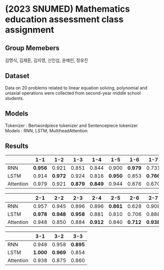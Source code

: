 # (2023 SNUMED) Mathematics education assessment class assignment

## Group Memebers
김명식, 김재훈, 김지영, 신인섭, 윤예린, 정유진

## Dataset

Data on 20 problems related to linear equation solving, polynomial and uniaxial operations were collected from second-year middle school students.

## Models
Tokenizer : Bertwordpiece tokenizer and Sentencepiece tokenizer  
Models : RNN, LSTM, MultiheadAttention

## Results

|  | **1-1** | **1-2** | **1-3** | **1-4** | **1-5** | **1-6** | **1-7** | **1-8** |
| --- | --- | --- | --- | --- | --- | --- | --- | --- |
| RNN | **0.956** | 0.921 | 0.851 | 0.844 | 0.900 | **0.979** | 0.731 | 0.586 |
| LSTM | 0.914 | **0.972**  | 0.924 | 0.816 | **0.950** | 0.853 | **0.766** | **0.744**|
| Attention | 0.979 | 0.921 | **0.879** | **0.849** | 0.944 | 0.876 | 0.670 | 0.706 |

|  | **2-1** | **2-2** | **2-3** | **2-4** | **2-5** | **2-6** | **2-7** | **2-8** | **2-9**|
| --- | --- | --- | --- | --- | --- | --- | --- | --- | --- |
| RNN | 0.957 | 0.945 | 0.896 | 0.896 | **0.861** | 0.628 | 0.908 | 0.741 | 0.797 | 
| LSTM | **0.978** | **0.948** | **0.958** | 0.881 | 0.810 | 0.706 | 0.888 | **0.817** | 0.834 |
| Attention | 0.948 | 0.850 | 0.884 | **0.912** | 0.840 | **0.712** | **0.938** | 0.769 | **0.843**|

|  | **3-1** | **3-2** | **3-3** |
| --- | --- | --- | --- |
| RNN | 0.948 | 0.958 | **0.895** |
| LSTM | **1.000** | **0.969** | 0.854 |
| Attention | 0.938 | 0.875 | 0.860 |